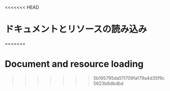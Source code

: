 
<<<<<<< HEAD
# ドキュメントとリソースの読み込み
=======
# Document and resource loading
>>>>>>> 5b195795da511709faf79a4d35f9c5623b6dbdbd

